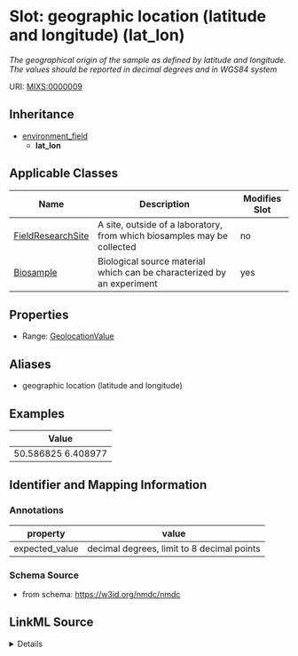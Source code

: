 # Slot: geographic location (latitude and longitude) (lat_lon)


_The geographical origin of the sample as defined by latitude and longitude. The values should be reported in decimal degrees and in WGS84 system_



URI: [MIXS:0000009](https://w3id.org/mixs/0000009)




## Inheritance

* [environment_field](environment_field.md)
    * **lat_lon**





## Applicable Classes

| Name | Description | Modifies Slot |
| --- | --- | --- |
[FieldResearchSite](FieldResearchSite.md) | A site, outside of a laboratory, from which biosamples may be collected |  no  |
[Biosample](Biosample.md) | Biological source material which can be characterized by an experiment |  yes  |







## Properties

* Range: [GeolocationValue](GeolocationValue.md)



## Aliases


* geographic location (latitude and longitude)




## Examples

| Value |
| --- |
| 50.586825 6.408977 |

## Identifier and Mapping Information





### Annotations

| property | value |
| --- | --- |
| expected_value | decimal degrees,  limit to 8 decimal points |



### Schema Source


* from schema: https://w3id.org/nmdc/nmdc




## LinkML Source

<details>
```yaml
name: lat_lon
annotations:
  expected_value:
    tag: expected_value
    value: decimal degrees,  limit to 8 decimal points
description: The geographical origin of the sample as defined by latitude and longitude.
  The values should be reported in decimal degrees and in WGS84 system
title: geographic location (latitude and longitude)
examples:
- value: 50.586825 6.408977
from_schema: https://w3id.org/nmdc/nmdc
aliases:
- geographic location (latitude and longitude)
rank: 1000
is_a: environment field
string_serialization: '{float} {float}'
slot_uri: MIXS:0000009
multivalued: false
alias: lat_lon
domain_of:
- FieldResearchSite
- Biosample
range: GeolocationValue

```
</details>